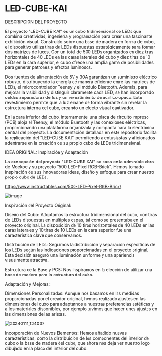 # LED-CUBE-KAI

DESCRIPCION DEL PROYECTO

El proyecto "LED-CUBE KAI" es un cubo tridimensional de LEDs que combina creatividad, ingeniería y programación para crear una fascinante exhibición visual. Construido sobre una base de madera en forma de cubo, el dispositivo utiliza tiras de LEDs dispuestas estratégicamente para formar dos matrizes de luces. Con un total de 500 LEDs organizados en diez tiras horizontales de 40 LEDs en las caras laterales del cubo y diez tiras de 10 LEDs en la cara superior, el cubo ofrece una amplia gama de posibilidades para generar patrones y efectos luminosos.

Dos fuentes de alimentación de 5V y 30A garantizan un suministro eléctrico robusto, distribuyendo la energía de manera eficiente entre las matrices de LEDs, el microcontrolador Teensy y el módulo Bluetooth. Además, para mejorar la visibilidad y distinguir claramente cada LED, se han incorporado celdas separadoras de luz y un revestimiento de acrílico opaco. Este revestimiento permite que la luz emane de forma vibrante sin revelar la estructura interna del cubo, creando un efecto visual cautivador.

En la cara inferior del cubo, internamente, una placa de circuito impreso (PCB) aloja el Teensy, el módulo Bluetooth y las conexiones eléctricas, proporcionando una plataforma organizada y compacta para la electrónica central del proyecto. La documentación detallada en este repositorio facilita la replicación del "LED-CUBE KAI", permitiendo a entusiastas y aficionados adentrarse en la creación de su propio cubo de LEDs tridimensional.

IDEA ORIGINAL: Inspiración y Adaptación

La concepción del proyecto "LED-CUBE KAI" se basa en la admirable obra de Moekoe y su proyecto "500 LED-Pixel RGB-Brick". Hemos tomado inspiración de sus innovadoras ideas, diseño y enfoque para crear nuestro propio cubo de LEDs.

https://www.instructables.com/500-LED-Pixel-RGB-Brick/


![image](https://github.com/Aratzd2003/LED-CUBE-KAI/assets/156079021/2b86d054-cdec-4552-8639-533a5f465c9f)


Inspiración del Proyecto Original:

Diseño del Cubo: 
Adoptamos la estructura tridimensional del cubo, con tiras de LEDs dispuestas en múltiples capas, tal como se presentaba en el proyecto original. La disposición de 10 tiras horizontales de 40 LEDs en las caras laterales y 10 tiras de 10 LEDs en la cara superior fue una característica clave que conservamos.

Distribución de LEDs: 
Seguimos la distribución y separación específicas de los LEDs según las indicaciones proporcionadas en el proyecto original. Esta decisión aseguró una iluminación uniforme y una apariencia visualmente atractiva.

Estructura de la Base y PCB: Nos inspiramos en la elección de utilizar una base de madera para la estructura del cubo.

Adaptación y Mejoras:

Dimensiones Personalizadas:
Aunque nos basamos en las medidas proporcionadas por el creador original, hemos realizado ajustes en las dimensiones del cubo para adaptarnos a nuestras preferencias estéticas y a los materiales disponibles, por ejemplo tuvimos que hacer unos ajustes en las dimensiones de las aristas.


![20240111_124037](https://github.com/Aratzd2003/LED-CUBE-KAI/assets/156079021/2911d6ae-e0c4-486e-bb4a-7161eaff6cef)



Incorporación de Nuevos Elementos: 
Hemos añadido nuevas características, como la distribuicion de los componentes del interior de cubo o la base de madera del cubo, que ahora nos deja ver nuestro logo dibujado en la placa del interior del cubo.







